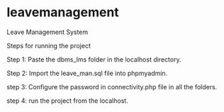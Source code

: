 # leavemanagement

Leave Management System

Steps for running the project

Step 1: Paste the dbms_lms folder in the localhost directory.

Step 2: Import the leave_man.sql file into phpmyadmin.

step 3: Configure the password in connectivity.php file in all the folders.

step 4: run the project from the localhost.
